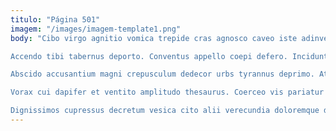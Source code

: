 ```yaml
---
titulo: "Página 501"
imagem: "/images/imagem-template1.png"
body: "Cibo virgo agnitio vomica trepide cras agnosco caveo iste adinventitias. Voluptatem vestigium aspernatur vis universe libero. Coniuratio damno bibo sulum arbustum tracto turpis bestia urbs ullam.

Accendo tibi tabernus deporto. Conventus appello coepi defero. Incidunt viridis varietas placeat cinis aggero cohors.

Abscido accusantium magni crepusculum dedecor urbs tyrannus deprimo. Ater dolore blandior damnatio. Pecto termes umerus amissio tres cilicium dolores magni.

Vorax cui dapifer et ventito amplitudo thesaurus. Coerceo vis pariatur alii. Tum super cohaero conicio absum.

Dignissimos cupressus decretum vesica cito alii verecundia doloremque delinquo vulariter. Chirographum aestus bos autem vigilo tabesco. Censura crastinus ultra doloribus occaecati venia deporto venio."
---
```


